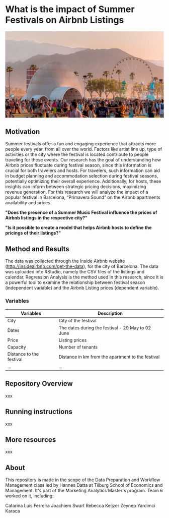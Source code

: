# What is the impact of Summer Festivals on Airbnb Listings

![Image](summerfestivals.jpg)

## Motivation
Summer festivals offer a fun and engaging experience that attracts more people every year, from all over the world. Factors like artist line up, type of activities or the city where the festival is located contribute to people traveling for these events. 
Our research has the goal of understanding how Airbnb prices fluctuate during festival season, since this information is crucial for both travelers and hosts. For travelers, such information can aid in budget planning and accommodation selection during festival seasons, potentially optimizing their overall experience. Additionally, for hosts, these insights can inform between strategic pricing decisions, maximizing revenue generation. 
For this research we will analyze the impact of a popular festival in Barcelona, “Primavera Sound” on the Airbnb apartments availability and prices.

**"Does the presence of a Summer Music Festival influence the prices of Airbnb listings in the respective city?"**

**"Is it possible to create a model that helps Airbnb hosts to define the pricings of their listings?"**

## Method and Results
The data was collected through the Inside Airbnb website (http://insideairbnb.com/get-the-data), for the city of Barcelona. The data was uploaded into RStudio, namely the CSV files of the listings and calendar.
Regression Analysis is the method used in this research, since it is a powerful tool to examine the relationship between festival season (independent variable) and the Airbnb Listing prices (dependent variable). 

### Variables

| Variables | Description |
|----------|----------|
| City   | City of the festival   |
| Dates    | The dates during the festival - 29 May to 02 June   |
| Price    | Listing prices   |
| Capacity    | Number of tenants   |
| Distance to the festival    | Distance in km from the apartment to the festival   |
| ...    | ...   |



## Repository Overview
xxx

## Running instructions
xxx

## More resources
xxx

## About
This repository is made in the scope of the Data Preparation and Workflow Management class led by Hannes Datta at Tilburg School of Economics and Management. It's part of the Marketing Analytics Master's program. Team 6 worked on it, including:

Catarina Luís Ferreira
Joachiem Swart
Rebecca Keijzer
Zeynep Yardimci Karaca

